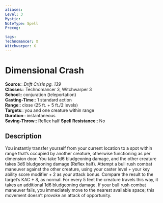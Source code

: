 ```yaml
---
aliases: 
Level: 3
Mystic: 
NoteType: Spell
Precog: 

tags: 
Technomancer: X
Witchwarper: X
---
```


# Dimensional Crash

**Source**:: _Drift Crisis pg. 139_  
**Classes**:: Technomancer 3, Witchwarper 3  
**School**:: conjuration (teleportation)  
**Casting-Time**:: 1 standard action  
**Range**:: close (25 ft. + 5 ft./2 levels)  
**Targets**:: you and one creature within range  
**Duration**:: instantaneous  
**Saving-Throw**:: Reflex half
**Spell Resistance**:: No

## Description

You instantly transfer yourself from your current location to a spot within range that’s occupied by another creature, otherwise functioning as per dimension door. You take 1d6 bludgeoning damage, and the other creature takes 3d6 bludgeoning damage (Reflex half). Attempt a bull rush combat maneuver against the other creature, using your caster level + your key ability score modifier + 2 as your attack bonus. Compare the result to the target’s KAC + 8, as normal. For every 5 feet the creature travels this way, it takes an additional 1d6 bludgeoning damage. If your bull rush combat maneuver fails, you immediately move to the nearest available space; this movement doesn’t provoke an attack of opportunity.
